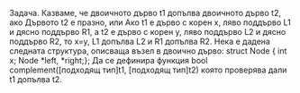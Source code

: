 Задача. Казваме, че двоичното дърво t1 допълва двоичното дърво t2, ако
Дървото t2 е празно, или
Ако t1 е дърво с корен x, ляво поддърво L1 и дясно поддърво R1, а t2 е дърво с корен y, ляво поддърво L2 и дясно поддърво R2, то x=y, L1 допълва L2 и R1 допълва R2.
Нека е дадена следната структура, описваща възел в двоично дърво: 
struct Node { int x; Node *left, *right;};
Да се дефинира функция 
bool  complement([подходящ тип]t1, [подходящ тип]t2)
която проверява дали t1 допълва t2.
